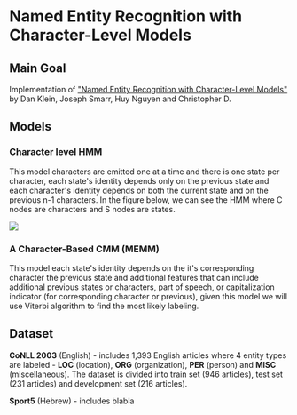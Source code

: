 # Named Entity Recognition with Character-Level Models

## Main Goal

Implementation of ["Named Entity Recognition with Character-Level Models"](https://nlp.stanford.edu/manning/papers/conll-ner.pdf) by Dan Klein, Joseph Smarr, Huy Nguyen and Christopher D. 

## Models

### Character level HMM

This model characters are emitted one at a time and there is one state per character, each state's identity depends only on the previous state and each character's identity depends on both the current state and on the previous n-1 characters. 
In the figure below, we can see the HMM where C nodes are characters and S nodes are states.

![](https://ibb.co/hOZC3o)

### A Character-Based CMM (MEMM)

This model each state's identity depends on the it's corresponding character the previous state and additional features that can include additional previous states or characters, part of speech, or capitalization indicator (for corresponding character or previous), given this model we will use Viterbi algorithm to find the most likely labeling. 

## Dataset

**CoNLL 2003** (English) -  includes 1,393 English articles where 4 entity types are labeled - **LOC** (location), **ORG** (organization), **PER** (person) and **MISC** (miscellaneous). 
The dataset is divided into train set (946 articles), test set (231 articles) and development set (216 articles). 

**Sport5** (Hebrew) - includes blabla 
